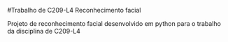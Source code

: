 #Trabalho de C209-L4 Reconhecimento facial

Projeto de reconhecimento facial desenvolvido em python para o trabalho da disciplina de C209-L4
